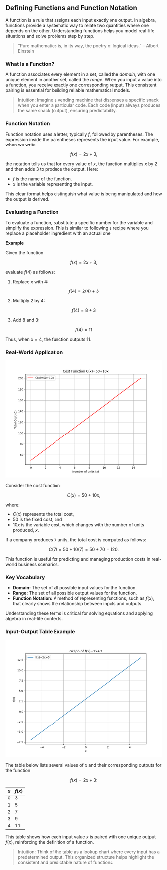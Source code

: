 ## Defining Functions and Function Notation

A function is a rule that assigns each input exactly one output. In algebra, functions provide a systematic way to relate two quantities where one depends on the other. Understanding functions helps you model real-life situations and solve problems step by step.

> “Pure mathematics is, in its way, the poetry of logical ideas.” – Albert Einstein

### What Is a Function?

A function associates every element in a set, called the $domain$, with one unique element in another set, called the $range$. When you input a value into a function, you receive exactly one corresponding output. This consistent pairing is essential for building reliable mathematical models.

> Intuition: Imagine a vending machine that dispenses a specific snack when you enter a particular code. Each code (input) always produces the same snack (output), ensuring predictability.

### Function Notation

Function notation uses a letter, typically $f$, followed by parentheses. The expression inside the parentheses represents the input value. For example, when we write

$$
f(x) = 2x + 3,
$$

the notation tells us that for every value of $x$, the function multiplies $x$ by 2 and then adds 3 to produce the output. Here:

- $f$ is the name of the function.
- $x$ is the variable representing the input.

This clear format helps distinguish what value is being manipulated and how the output is derived.

### Evaluating a Function

To evaluate a function, substitute a specific number for the variable and simplify the expression. This is similar to following a recipe where you replace a placeholder ingredient with an actual one.

**Example**

Given the function

$$
f(x) = 2x + 3,
$$

evaluate $f(4)$ as follows:

1. Replace $x$ with $4$:

$$
f(4) = 2(4) + 3
$$

2. Multiply $2$ by $4$:

$$
f(4) = 8 + 3
$$

3. Add $8$ and $3$:

$$
f(4) = 11
$$

Thus, when $x = 4$, the function outputs $11$.

### Real-World Application

![2D line plot of $C(x)=50+10x$, showing fixed and variable cost components.](images/plot_2_03-01-lesson-defining-functions-and-function-notation.md.png)

Consider the cost function

$$
C(x) = 50 + 10x,
$$

where:

- $C(x)$ represents the total cost,
- $50$ is the fixed cost, and
- $10x$ is the variable cost, which changes with the number of units produced, $x$.

If a company produces 7 units, the total cost is computed as follows:

$$
C(7) = 50 + 10(7) = 50 + 70 = 120.
$$

This function is useful for predicting and managing production costs in real-world business scenarios.

### Key Vocabulary

- **Domain:** The set of all possible input values for the function.
- **Range:** The set of all possible output values for the function.
- **Function Notation:** A method of representing functions, such as $f(x)$, that clearly shows the relationship between inputs and outputs.

Understanding these terms is critical for solving equations and applying algebra in real-life contexts.

### Input-Output Table Example

![2D line plot of $f(x)=2x+3$, displaying its slope and intercept.](images/plot_1_03-01-lesson-defining-functions-and-function-notation.md.png)

The table below lists several values of $x$ and their corresponding outputs for the function

$$
f(x) = 2x + 3:
$$

| $x$ | $f(x)$ |
|-----|--------|
| 0   | 3      |
| 1   | 5      |
| 2   | 7      |
| 3   | 9      |
| 4   | 11     |

This table shows how each input value $x$ is paired with one unique output $f(x)$, reinforcing the definition of a function.

> Intuition: Think of the table as a lookup chart where every input has a predetermined output. This organized structure helps highlight the consistent and predictable nature of functions.